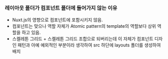 ### 레이아웃 폴더가 컴포넌트 폴더에 들어가지 않는 이유
- Nuxt.js의 영향으로 컴포넌트에 포함시키지 않음.
- 컴포넌트는 맞으나 역할 자체가 Atomic pattern의 template의 역할보다 상위 역할을 하고 있음.
- 스켈레톤 그리드 + 스켈레톤 그리드 조합으로 되버리는데 이 자체가 컴포넌트 디자인 패턴과 아예 예외적인 부분이라 생각하여 src 하단에 layouts 폴더를 생성하여 배치 